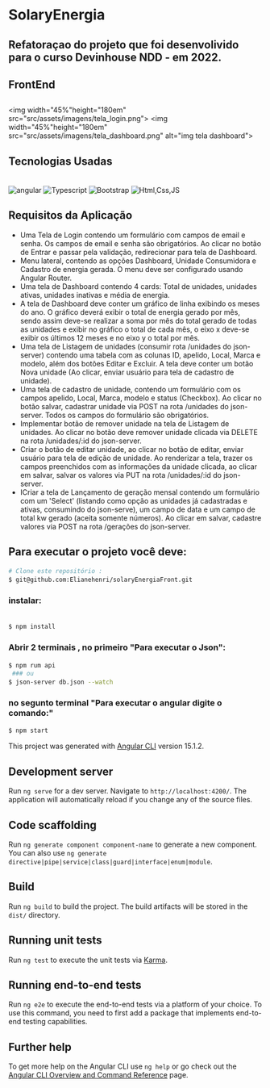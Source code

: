 # SolaryEnergia
## Refatoraçao do projeto que foi desenvolivido para o curso Devinhouse NDD - em 2022.
## FrontEnd

## <div align="center" width="100%">
<img   width="45%"height="180em" src="src/assets/imagens/tela_login.png">
<img   width="45%"height="180em" src="src/assets/imagens/tela_dashboard.png" alt="img tela dashboard">
  </div>


<div>
<h2>Tecnologias Usadas</h2>
<div style="display: inline_block"><br>
  <img align="center" alt="angular" height="50" width="50" src="https://miro.medium.com/max/256/1*3H6_a9Srb655m3NiqlbbKQ.png">
  <img align="center" alt="Typescript" height="40" width="40" src="https://cdn-icons-png.flaticon.com/512/5968/5968381.png">
  <img align="center" alt="Bootstrap" height="40" width="40" src="https://as1.ftcdn.net/v2/jpg/01/39/48/46/1000_F_139484626_cqPNhvfRtWrNMNmuSeBMBiCUkPJTzgjS.jpg">
  <img align="center" alt="Html,Css,JS" height="45" width="45" src="https://as1.ftcdn.net/v2/jpg/03/21/24/30/1000_F_321243084_GstfWflk1eTLlzUdRZ5mjoP5IG1iCc8J.jpg"> 
  
</div>
  
  <h2>Requisitos da Aplicação</h2>
  <ul>
    <li>Uma Tela de Login contendo um formulário com campos de email e senha. Os campos de email e senha são obrigatórios. Ao clicar no botão de Entrar e passar pela validação, redirecionar para tela de Dashboard.</li>
    <li>Menu lateral, contendo as opções Dashboard, Unidade Consumidora e Cadastro de energia gerada. O menu deve ser configurado usando Angular Router. </li>
    <li>Uma tela de Dashboard contendo 4 cards: Total de unidades, unidades ativas, unidades inativas e média de energia.</li>
    <li>A tela  de Dashboard deve conter um gráfico de linha exibindo os meses do ano. O gráfico deverá exibir o total de energia gerado por mês, sendo assim deve-se realizar a soma por mês do total gerado de todas as unidades e exibir no gráfico o total de cada mês, o eixo x deve-se exibir os últimos 12 meses e no eixo y o total por mês.</li>
    <li>Uma tela de Listagem de unidades (consumir rota /unidades do json-server) contendo uma tabela com as colunas ID, apelido, Local, Marca e modelo, além dos botões Editar e Excluir. A tela deve conter um botão Nova unidade (Ao clicar, enviar usuário para tela de cadastro de unidade).</li>
    <li>Uma tela de cadastro de unidade, contendo um formulário com os campos apelido, Local, Marca, modelo e status (Checkbox). Ao clicar no botão salvar, cadastrar unidade via POST na rota /unidades do json-server. Todos os campos do formulário são obrigatórios.</li>
    <li>Implementar botão de remover unidade na tela de Listagem de unidades. Ao clicar no botão deve remover unidade clicada via DELETE na rota /unidades/:id do json-server.</li>
    <li>Criar o botão de editar unidade, ao clicar no botão de editar, enviar usuário para tela de edição de unidade. Ao renderizar a tela, trazer os campos preenchidos com as informações da unidade clicada, ao clicar em salvar, salvar os valores via PUT na rota /unidades/:id do json-server.</li>
    <li>ICriar a tela de Lançamento de geração mensal contendo um formulário com um 'Select' (listando como opção as unidades já cadastradas e ativas, consumindo do json-serve), um campo de data e um campo de total kw gerado (aceita somente números). Ao clicar em salvar, cadastre valores via POST na rota /gerações do json-server.</li>
</ul>
  
  
  ## Para executar o projeto você deve:
  
  ``` bash
# Clone este repositório :
  $ git@github.com:Elianehenri/solaryEnergiaFront.git
  ```
  
  ### instalar:
  ``` bash

$ npm install
  
  ```
  ### Abrir 2 terminais , no primeiro "Para executar o Json":
  
 ``` bash
$ npm rum api 
  ### ou
$ json-server db.json --watch
  ```
  ### no  segunto terminal "Para executar o angular digite o comando:"
   ``` bash
$ npm start
  ```
  
  

 
  
This project was generated with [Angular CLI](https://github.com/angular/angular-cli) version 15.1.2.

## Development server

Run `ng serve` for a dev server. Navigate to `http://localhost:4200/`. The application will automatically reload if you change any of the source files.

## Code scaffolding

Run `ng generate component component-name` to generate a new component. You can also use `ng generate directive|pipe|service|class|guard|interface|enum|module`.

## Build

Run `ng build` to build the project. The build artifacts will be stored in the `dist/` directory.

## Running unit tests

Run `ng test` to execute the unit tests via [Karma](https://karma-runner.github.io).

## Running end-to-end tests

Run `ng e2e` to execute the end-to-end tests via a platform of your choice. To use this command, you need to first add a package that implements end-to-end testing capabilities.

## Further help

To get more help on the Angular CLI use `ng help` or go check out the [Angular CLI Overview and Command Reference](https://angular.io/cli) page.
